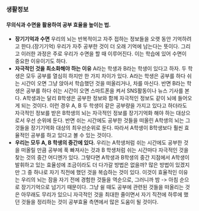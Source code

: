 ### 생활정보

#### 무의식과 수면을 활용하여 공부 효율을 높이는 법.

* <b>장기기억과 수면</b>
  우리의 뇌는 반복적이고 자주 접하는 정보들을 오랫 동안 기억하려고 한다.(장기기억) 우리가 자주 공부한 것이 더 오래 기억에 남는다는 뜻이다. 그리고 이러한 과정은 주로 우리가 수면을 할 때 이루어진다. 이는 학습에 있어 수면이 중요한 이유이기도 하다.  
* <b>자극적인 것을 최소화해야 하는 이유</b>
  A라는 학생과 B라는 학생이 있다고 하자. 두 학생은 모두 공부를 열심히 하지만 한 가지 차이가 있다. A라는 학생은 공부를 하다 쉬는 시간이 오면 그냥 앉아서 학습했던 것을 떠올리거나, 차를 마신다. 반면 B라는 학생은 공부를 하다 쉬는 시간이 오면 스마트폰을 켜서 SNS활동이나 뉴스 기사를 본다. A학생과는 달리 B학생은 공부한 정보와 함께 자극적인 정보도 같이 뇌에 들어오게 되는 것이다. 이런 경우 A, B 두 학생이 같은 공부량을 가지고 있다고 하더라도 자극적인 정보를 받은 B학생의 뇌는 자극적인 정보를 장기기억화 해야 하는 대상으로서 우선 순위에 둔다. 반면 쉬는 시간에도 공부한 것들을 떠올린 A학생의 뇌는 그것들을 장기기억화 대상의 최우선순위로 둔다. 따라서 A학생이 B학생보다 훨씬 효율적인 공부를 하고 있다고 볼 수 있는 것이다.
* <b>우리는 모두 A, B 학생의 중간에 있다.</b>
  우리는 A학생처럼 쉬는 시간에도 공부한 것을 떠올릴 만큼 공부에 푹 빠져사는 것과 B 학생처럼 쉬는 시간마다 자극적인 것을 찾는 것의 중간 어디엔가 있다. 그렇다면 A학생과 B학생의 중간 지점에서 A학생이 발휘하고 있는 효율성에 조금이라도 더 다가갈 방법은 없을까?
  많은 방법이 있겠지만 그 중 하나로 자기 직전에 했던 것을 복습하는 것이 있다. 이것이 효율적인 이유는 우리의 뇌는 잠을 자기 전에 경험한 것들을 역순으로, 그러니까 밤 -> 아침 순으로 장기기억으로 넘기기 때문이다. 그냥 쉴 때도 공부에 관련된 것들을 떠올리는 것은 아무래도 무리가 있으니 자극적인 것을 최대한 줄이면서 자기 직전에 하루에 했던 것들을 정리하는 것이 공부효율 측면에서 많은 도움이 될 것이다.

